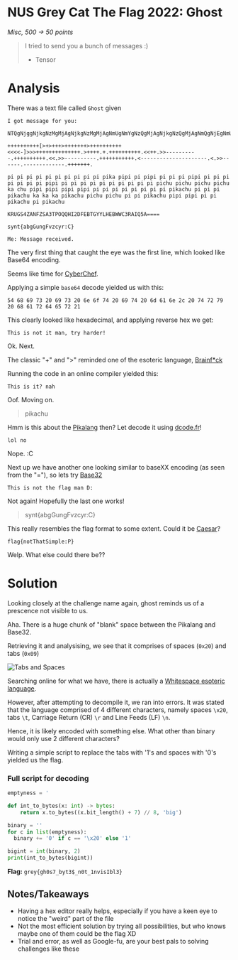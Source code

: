 # NUS Grey Cat The Flag 2022: Ghost
*Misc, 500 -> 50 points*

> I tried to send you a bunch of messages :)  
> - Tensor

# Analysis
There was a text file called `Ghost` given

```
I got message for you:

NTQgNjggNjkgNzMgMjAgNjkgNzMgMjAgNmUgNmYgNzQgMjAgNjkgNzQgMjAgNmQgNjEgNmUgMmMgMjAgNzQgNzIgNzkgMjAgNjggNjEgNzIgNjQgNjUgNzIgMjE=

++++++++++[>+>+++>+++++++>++++++++++<<<<-]>>>++++++++++++++.>++++.+.++++++++++.<<++.>>----------.++++++++++.<<.>>----------.+++++++++++.<---------------------.<.>>------.-------------.+++++++.

pi pi pi pi pi pi pi pi pi pi pika pipi pi pipi pi pi pi pipi pi pi pi pi pi pi pi pipi pi pi pi pi pi pi pi pi pi pi pichu pichu pichu pichu ka chu pipi pipi pipi pipi pi pi pi pi pi pi pi pi pikachu pi pi pi pikachu ka ka ka pikachu pichu pichu pi pi pikachu pipi pipi pi pi pikachu pi pikachu
 		  			 			  	  		  	 	 				  	 				 		 		  			 		 	     		     			  		  		 			 	 					 		   	  				  	 			 	    		  		  	  	   	 					 		 			   		     			 	   	 					  		   	 		 			  			 		  		 	  	 			  		 	  	  	 		   	  		 		    		  		 					 	
KRUGS4ZANFZSA3TPOQQHI2DFEBTGYYLHEBWWC3RAIQ5A====

synt{abgGungFvzcyr:C}

Me: Message received.
```

The very first thing that caught the eye was the first line, which looked like Base64 encoding.  

Seems like time for [CyberChef](https://gchq.github.io/CyberChef/).

Applying a simple `base64` decode yielded us with this:

```54 68 69 73 20 69 73 20 6e 6f 74 20 69 74 20 6d 61 6e 2c 20 74 72 79 20 68 61 72 64 65 72 21```

This clearly looked like hexadecimal, and applying reverse hex we get:

```This is not it man, try harder!```

Ok. Next.

The classic "+" and ">" reminded one of the esoteric language, [Brainf*ck](https://esolangs.org/wiki/Brainfuck)

Running the code in an online compiler yielded this:

```This is it? nah```

Oof. Moving on.

> pikachu

Hmm is this about the [Pikalang](https://esolangs.org/wiki/Pikalang) then? Let decode it using [dcode.fr](https://www.dcode.fr/pikalang-language)!

```lol no```

Nope. :C

Next up we have another one looking similar to baseXX encoding (as seen from the "="), so lets try [Base32](https://gchq.github.io/CyberChef/#recipe=From_Base32('A-Z2-7%3D',true)&input=S1JVR1M0WkFORlpTQTNUUE9RUUhJMkRGRUJUR1lZTEhFQldXQzNSQUlRNUE9PT09)

```This is not the flag man D:```

Not again! Hopefully the last one works!

> synt{abgGungFvzcyr:C}

This really resembles the flag format to some extent. Could it be [Caesar](https://www.dcode.fr/caesar-cipher)?

```flag{notThatSimple:P}```

Welp. What else could there be??


# Solution
Looking closely at the challenge name again, ghost reminds us of a prescence not visible to us.

Aha. There is a huge chunk of "blank" space between the Pikalang and Base32.

Retrieving it and analysising, we see that it comprises of spaces (`0x20`) and tabs (`0x09`)

![Tabs and Spaces](./images/ghost.png)

Searching online for what we have, there is actually a [Whitespace esoteric language](https://esolangs.org/wiki/Whitespace).

However, after attempting to decompile it, we ran into errors. It was stated that the language comprised of 4 different characters, namely spaces `\x20`, tabs `\t`, Carriage Return (CR) `\r` and Line Feeds (LF) `\n`.

Hence, it is likely encoded with something else. What other than binary would only use 2 different characters?

Writing a simple script to replace the tabs with '1's and spaces with '0's yielded us the flag.

### Full script for decoding
```python
emptyness = ' 		  			 			  	  		  	 	 				  	 				 		 		  			 		 	     		     			  		  		 			 	 					 		   	  				  	 			 	    		  		  	  	   	 					 		 			   		     			 	   	 					  		   	 		 			  			 		  		 	  	 			  		 	  	  	 		   	  		 		    		  		 					 	';

def int_to_bytes(x: int) -> bytes:
    return x.to_bytes((x.bit_length() + 7) // 8, 'big')

binary = ''
for c in list(emptyness):
  binary += '0' if c == '\x20' else '1'

bigint = int(binary, 2)
print(int_to_bytes(bigint))
```

**Flag:** ```grey{gh0s7_byt3$_n0t_1nvisIbl3}```

## Notes/Takeaways
- Having a hex editor really helps, especially if you have a keen eye to notice the "weird" part of the file
- Not the most efficient solution by trying all possibilities, but who knows maybe one of them could be the flag XD
- Trial and error, as well as Google-fu, are your best pals to solving challenges like these